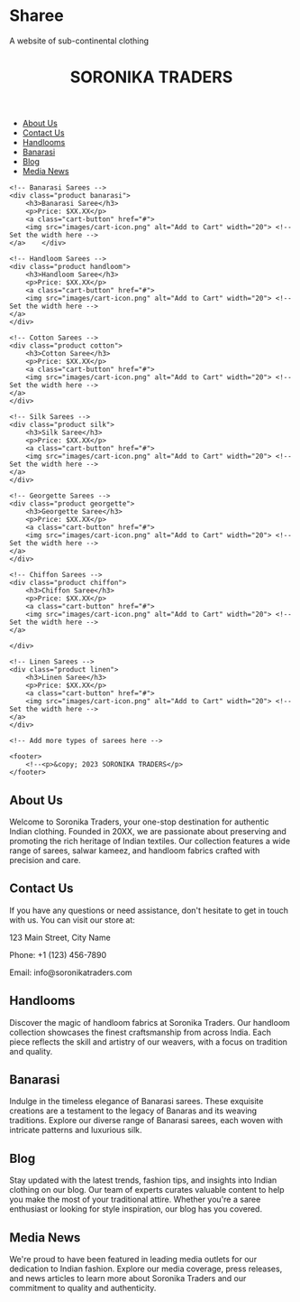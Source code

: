 # Sharee
A website of sub-continental clothing
<!DOCTYPE html>
<html lang="en">
<head>
    <meta charset="UTF-8">
    <meta name="viewport" content="width=device-width, initial-scale=1.0">
    <title>Indian Clothing Store</title>
    <link rel="stylesheet" href="sharee.css">
</head>
<body>
    <header>
        <h1>SORONIKA TRADERS</h1>
    </header>
     <nav class="top-nav">
        <ul>
            <li><a href="#about-us">About Us</a></li>
            <li><a href="#contact-us">Contact Us</a></li>
            <li><a href="#handlooms">Handlooms</a></li>
            <li><a href="#banarasi">Banarasi</a></li>
            <li><a href="#blog">Blog</a></li>
            <li><a href="#media-news">Media News</a></li>
        </ul>
    </nav>

    <!-- Banarasi Sarees -->
    <div class="product banarasi">
        <h3>Banarasi Saree</h3>
        <p>Price: $XX.XX</p>
        <a class="cart-button" href="#">
        <img src="images/cart-icon.png" alt="Add to Cart" width="20"> <!-- Set the width here -->
    </a>    </div>

    <!-- Handloom Sarees -->
    <div class="product handloom">
        <h3>Handloom Saree</h3>
        <p>Price: $XX.XX</p>
        <a class="cart-button" href="#">
        <img src="images/cart-icon.png" alt="Add to Cart" width="20"> <!-- Set the width here -->
    </a> 
    </div>

    <!-- Cotton Sarees -->
    <div class="product cotton">
        <h3>Cotton Saree</h3>
        <p>Price: $XX.XX</p>
        <a class="cart-button" href="#">
        <img src="images/cart-icon.png" alt="Add to Cart" width="20"> <!-- Set the width here -->
    </a> 
    </div>

    <!-- Silk Sarees -->
    <div class="product silk">
        <h3>Silk Saree</h3>
        <p>Price: $XX.XX</p>
        <a class="cart-button" href="#">
        <img src="images/cart-icon.png" alt="Add to Cart" width="20"> <!-- Set the width here -->
    </a> 
    </div>

    <!-- Georgette Sarees -->
    <div class="product georgette">
        <h3>Georgette Saree</h3>
        <p>Price: $XX.XX</p>
        <a class="cart-button" href="#">
        <img src="images/cart-icon.png" alt="Add to Cart" width="20"> <!-- Set the width here -->
    </a> 
    </div>

    <!-- Chiffon Sarees -->
    <div class="product chiffon">
        <h3>Chiffon Saree</h3>
        <p>Price: $XX.XX</p>
        <a class="cart-button" href="#">
        <img src="images/cart-icon.png" alt="Add to Cart" width="20"> <!-- Set the width here -->
    </a> 
        
    </div>

    <!-- Linen Sarees -->
    <div class="product linen">
        <h3>Linen Saree</h3>
        <p>Price: $XX.XX</p>
        <a class="cart-button" href="#">
        <img src="images/cart-icon.png" alt="Add to Cart" width="20"> <!-- Set the width here -->
    </a> 
    </div>
    
    <!-- Add more types of sarees here -->
</section>


    <footer>
        <!--<p>&copy; 2023 SORONIKA TRADERS</p>
    </footer>
</body>
</html>
<!-- Place this HTML code at the bottom of your page, below the footer -->
<section id="bottom-section">
<section id="about-us">
    <div class="section">
        <h2>About Us</h2>
        <p>Welcome to Soronika Traders, your one-stop destination for authentic Indian clothing. Founded in 20XX, we are passionate about preserving and promoting the rich heritage of Indian textiles. Our collection features a wide range of sarees, salwar kameez, and handloom fabrics crafted with precision and care.</p>
    </div>
</section>
<section id="contact-us">
    <div class="section">
        <h2>Contact Us</h2>
        <p>If you have any questions or need assistance, don't hesitate to get in touch with us. You can visit our store at:</p>
        <p>123 Main Street, City Name</p>
        <p>Phone: +1 (123) 456-7890</p>
        <p>Email: info@soronikatraders.com</p>
    </div>
</section>
<section id="handlooms">
    <div class="section">
        <h2>Handlooms</h2>
        <p>Discover the magic of handloom fabrics at Soronika Traders. Our handloom collection showcases the finest craftsmanship from across India. Each piece reflects the skill and artistry of our weavers, with a focus on tradition and quality.</p>
    </div>
</section>
<section id="banarasi">
    <div class="section">
        <h2>Banarasi</h2>
        <p>Indulge in the timeless elegance of Banarasi sarees. These exquisite creations are a testament to the legacy of Banaras and its weaving traditions. Explore our diverse range of Banarasi sarees, each woven with intricate patterns and luxurious silk.</p>
    </div>
</section>
<section id="blog">
    <div class="section">
        <h2>Blog</h2>
        <p>Stay updated with the latest trends, fashion tips, and insights into Indian clothing on our blog. Our team of experts curates valuable content to help you make the most of your traditional attire. Whether you're a saree enthusiast or looking for style inspiration, our blog has you covered.</p>
    </div>
</section>
<section id="media-news">
    <div class="section">
        <h2>Media News</h2>
        <p>We're proud to have been featured in leading media outlets for our dedication to Indian fashion. Explore our media coverage, press releases, and news articles to learn more about Soronika Traders and our commitment to quality and authenticity.</p>
    </div>
</section>
</section>
